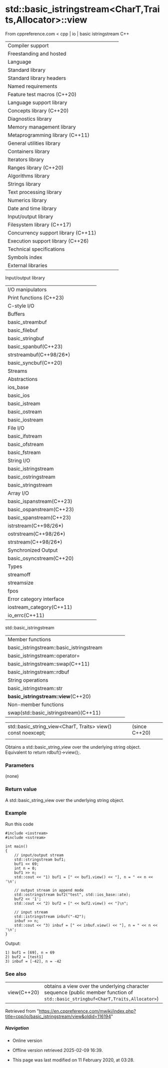 # std::basic_istringstream<CharT,Traits,Allocator>::view

From cppreference.com
< cpp‎ | io‎ | basic istringstream
C++

|  |  |  |  |  |
| --- | --- | --- | --- | --- |
| Compiler support | | | | |
| Freestanding and hosted | | | | |
| Language | | | | |
| Standard library | | | | |
| Standard library headers | | | | |
| Named requirements | | | | |
| Feature test macros (C++20) | | | | |
| Language support library | | | | |
| Concepts library (C++20) | | | | |
| Diagnostics library | | | | |
| Memory management library | | | | |
| Metaprogramming library (C++11) | | | | |
| General utilities library | | | | |
| Containers library | | | | |
| Iterators library | | | | |
| Ranges library (C++20) | | | | |
| Algorithms library | | | | |
| Strings library | | | | |
| Text processing library | | | | |
| Numerics library | | | | |
| Date and time library | | | | |
| Input/output library | | | | |
| Filesystem library (C++17) | | | | |
| Concurrency support library (C++11) | | | | |
| Execution support library (C++26) | | | | |
| Technical specifications | | | | |
| Symbols index | | | | |
| External libraries | | | | |

Input/output library

|  |  |  |  |  |
| --- | --- | --- | --- | --- |
| I/O manipulators | | | | |
| Print functions (C++23) | | | | |
| C-style I/O | | | | |
| Buffers | | | | |
| basic_streambuf | | | | |
| basic_filebuf | | | | |
| basic_stringbuf | | | | |
| basic_spanbuf(C++23) | | | | |
| strstreambuf(C++98/26\*) | | | | |
| basic_syncbuf(C++20) | | | | |
| Streams | | | | |
| Abstractions | | | | |
| ios_base | | | | |
| basic_ios | | | | |
| basic_istream | | | | |
| basic_ostream | | | | |
| basic_iostream | | | | |
| File I/O | | | | |
| basic_ifstream | | | | |
| basic_ofstream | | | | |
| basic_fstream | | | | |
| String I/O | | | | |
| basic_istringstream | | | | |
| basic_ostringstream | | | | |
| basic_stringstream | | | | |
| Array I/O | | | | |
| basic_ispanstream(C++23) | | | | |
| basic_ospanstream(C++23) | | | | |
| basic_spanstream(C++23) | | | | |
| istrstream(C++98/26\*) | | | | |
| ostrstream(C++98/26\*) | | | | |
| strstream(C++98/26\*) | | | | |
| Synchronized Output | | | | |
| basic_osyncstream(C++20) | | | | |
| Types | | | | |
| streamoff | | | | |
| streamsize | | | | |
| fpos | | | | |
| Error category interface | | | | |
| iostream_category(C++11) | | | | |
| io_errc(C++11) | | | | |

std::basic_istringstream

|  |  |  |  |  |
| --- | --- | --- | --- | --- |
| Member functions | | | | |
| basic_istringstream::basic_istringstream | | | | |
| basic_istringstream::operator= | | | | |
| basic_istringstream::swap(C++11) | | | | |
| basic_istringstream::rdbuf | | | | |
| String operations | | | | |
| basic_istringstream::str | | | | |
| ****basic_istringstream::view****(C++20) | | | | |
| Non-member functions | | | | |
| swap(std::basic_istringstream)(C++11) | | | | |

|  |  |  |
| --- | --- | --- |
| std::basic_string_view<CharT, Traits> view() const noexcept; |  | (since C++20) |
|  |  |  |

Obtains a std::basic_string_view over the underlying string object. Equivalent to return rdbuf()->view();.

### Parameters

(none)

### Return value

A std::basic_string_view over the underlying string object.

### Example

Run this code

```
#include <iostream>
#include <sstream>
 
int main()
{
    // input/output stream
    std::stringstream buf1;
    buf1 << 69;
    int n = 0;
    buf1 >> n;
    std::cout << "1) buf1 = [" << buf1.view() << "], n = " << n << '\n';
 
    // output stream in append mode
    std::ostringstream buf2("test", std::ios_base::ate);
    buf2 << '1';
    std::cout << "2) buf2 = [" << buf2.view() << "]\n";
 
    // input stream
    std::istringstream inbuf("-42");
    inbuf >> n;
    std::cout << "3) inbuf = [" << inbuf.view() << "], n = " << n << '\n';
}

```

Output:

```
1) buf1 = [69], n = 69
2) buf2 = [test1]
3) inbuf = [-42], n = -42

```

### See also

|  |  |
| --- | --- |
| view(C++20) | obtains a view over the underlying character sequence   (public member function of `std::basic_stringbuf<CharT,Traits,Allocator>`) |

Retrieved from "<https://en.cppreference.com/mwiki/index.php?title=cpp/io/basic_istringstream/view&oldid=116194>"

##### Navigation

- Online version
- Offline version retrieved 2025-02-09 16:39.

- This page was last modified on 11 February 2020, at 03:28.